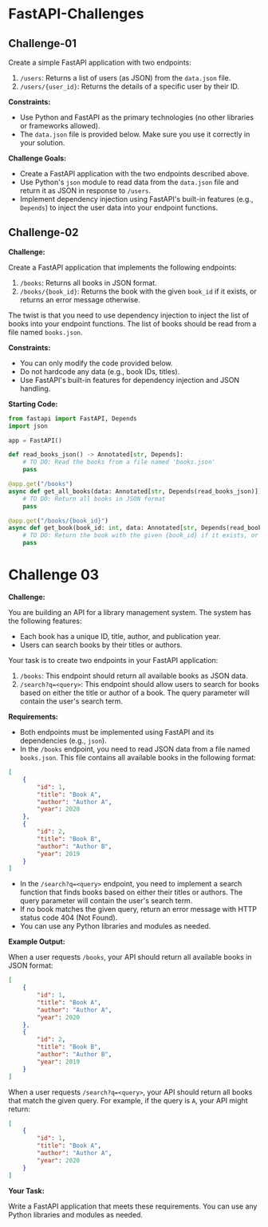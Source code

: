 # FastAPI-Challenges

## Challenge-01

Create a simple FastAPI application with two endpoints:
1. `/users`: Returns a list of users (as JSON) from the `data.json` file.
2. `/users/{user_id}`: Returns the details of a specific user by their ID.

**Constraints:**

* Use Python and FastAPI as the primary technologies (no other libraries or frameworks allowed).
* The `data.json` file is provided below. Make sure you use it correctly in your solution.

**Challenge Goals:**

* Create a FastAPI application with the two endpoints described above.
* Use Python's `json` module to read data from the `data.json` file and return it as JSON in response to `/users`.
* Implement dependency injection using FastAPI's built-in features (e.g., `Depends`) to inject the user data into your endpoint functions.

## Challenge-02

**Challenge:**

Create a FastAPI application that implements the following endpoints:
1. `/books`: Returns all books in JSON format.
2. `/books/{book_id}`: Returns the book with the given `book_id` if it exists, or returns an error message otherwise.

The twist is that you need to use dependency injection to inject the list of books into your endpoint functions. The list of books should be read from a file named `books.json`.

**Constraints:**

* You can only modify the code provided below.
* Do not hardcode any data (e.g., book IDs, titles).
* Use FastAPI's built-in features for dependency injection and JSON handling.

**Starting Code:**
```python
from fastapi import FastAPI, Depends
import json

app = FastAPI()

def read_books_json() -> Annotated[str, Depends]:
    # TO DO: Read the books from a file named 'books.json'
    pass

@app.get("/books")
async def get_all_books(data: Annotated[str, Depends(read_books_json)]):
    # TO DO: Return all books in JSON format
    pass

@app.get("/books/{book_id}")
async def get_book(book_id: int, data: Annotated[str, Depends(read_books_json)]):
    # TO DO: Return the book with the given {book_id} if it exists, or return an error message otherwise
    pass
```

# Challenge 03


**Challenge:**

You are building an API for a library management system. The system has the following features:
- Each book has a unique ID, title, author, and publication year.
- Users can search books by their titles or authors.

Your task is to create two endpoints in your FastAPI application:
1.  `/books`: This endpoint should return all available books as JSON data.
2.  `/search?q=<query>`: This endpoint should allow users to search for books based on either the title or author of a book. The query parameter will contain the user's search term.

**Requirements:**

- Both endpoints must be implemented using FastAPI and its dependencies (e.g., `json`).
- In the `/books` endpoint, you need to read JSON data from a file named `books.json`. This file contains all available books in the following format:
```json
[
    {
        "id": 1,
        "title": "Book A",
        "author": "Author A",
        "year": 2020
    },
    {
        "id": 2,
        "title": "Book B",
        "author": "Author B",
        "year": 2019
    }
]
```
- In the `/search?q=<query>` endpoint, you need to implement a search function that finds books based on either their titles or authors. The query parameter will contain the user's search term.
- If no book matches the given query, return an error message with HTTP status code 404 (Not Found).
- You can use any Python libraries and modules as needed.

**Example Output:**

When a user requests `/books`, your API should return all available books in JSON format:
```json
[
    {
        "id": 1,
        "title": "Book A",
        "author": "Author A",
        "year": 2020
    },
    {
        "id": 2,
        "title": "Book B",
        "author": "Author B",
        "year": 2019
    }
]
```
When a user requests `/search?q=<query>`, your API should return all books that match the given query. For example, if the query is `A`, your API might return:
```json
[
    {
        "id": 1,
        "title": "Book A",
        "author": "Author A",
        "year": 2020
    }
]
```


**Your Task:**

Write a FastAPI application that meets these requirements. You can use any Python libraries and modules as needed.
